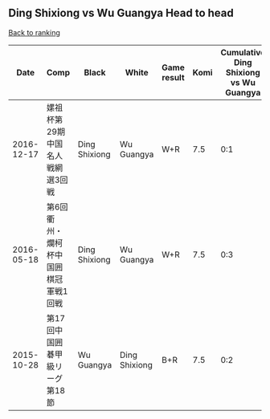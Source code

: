## Ding Shixiong vs Wu Guangya Head to head

[Back to ranking](../../index.md)




| **Date** | **Comp** | **Black** | **White** | **Game result** | **Komi** | **Cumulative Ding Shixiong vs Wu Guangya** | **Ding Shixiong streak** | **Wu Guangya streak** | 
| --- | --- | --- | --- | --- | --- | --- | --- | --- |
| 2016-12-17 | 嫘祖杯第29期中国名人戦網選3回戦 | Ding Shixiong | Wu Guangya | W+R | 7.5 | 0:1 | 0 | 1 | 
| 2016-05-18 | 第6回衢州・爛柯杯中国囲棋冠軍戦1回戦 | Ding Shixiong | Wu Guangya | W+R | 7.5 | 0:3 | 0 | 3 | 
| 2015-10-28 | 第17回中国囲碁甲級リーグ第18節 | Wu Guangya | Ding Shixiong | B+R | 7.5 | 0:2 | 0 | 2 |




